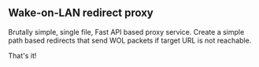## Wake-on-LAN redirect proxy

Brutally simple, single file, Fast API based proxy service. Create a simple path based
redirects that send WOL packets if target URL is not reachable.

That's it!   